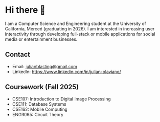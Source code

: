 <!-- # Hi there 👋 -->

<!--
**cyuuLater/cyuuLater** is a ✨ _special_ ✨ repository because its `README.md` (this file) appears on your GitHub profile.

Here are some ideas to get you started:

- 🔭 I’m currently working on ...
- 🌱 I’m currently learning ...
- 👯 I’m looking to collaborate on ...
- 🤔 I’m looking for help with ...
- 💬 Ask me about ...
- 📫 How to reach me: ...
- 😄 Pronouns: ...
- ⚡ Fun fact: ...
-->

# Hi there 👋
I am a Computer Science and Engineering student at the University of California, Merced (graduating in 2026). I am interested in increasing user interactivity through developing full-stack or mobile applications for social media or entertainment businesses. 

## Contact
- Email: julianblasting@gmail.com 
- LinkedIn: https://www.linkedin.com/in/julian-olaviano/

## Coursework (Fall 2025)
- CSE107: Introduction to Digital Image Processing
- CSE111: Database Systems
- CSE162: Mobile Computing
- ENGR065: Circuit Theory
